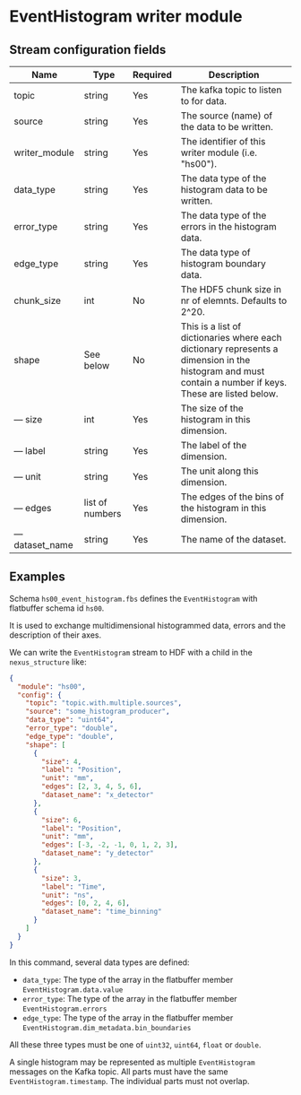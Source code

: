 # EventHistogram writer module

## Stream configuration fields

|Name|Type|Required|Description|
---|---|---|---|
topic|string|Yes|The kafka topic to listen to for data.|
source|string|Yes|The source (name) of the data to be written.|
writer_module|string|Yes|The identifier of this writer module (i.e. "hs00").|
data_type|string|Yes|The data type of the histogram data to be written.|
error_type|string|Yes|The data type of the errors in the histogram data.|
edge_type|string|Yes|The data type of histogram boundary data.|
chunk_size|int|No|The HDF5 chunk size in nr of elemnts. Defaults to 2^20.|
shape|See below|No|This is a list of dictionaries where each dictionary represents a dimension in the histogram and must contain a number if keys. These are listed below.|
–– size|int|Yes|The size of the histogram in this dimension.|
–– label|string|Yes|The label of the dimension.|
–– unit|string|Yes|The unit along this dimension.|
–– edges|list of numbers|Yes|The edges of the bins of the histogram in this dimension.|
–– dataset_name|string|Yes|The name of the dataset.|

## Examples

Schema `hs00_event_histogram.fbs` defines the `EventHistogram` with flatbuffer
schema id `hs00`.

It is used to exchange multidimensional histogrammed data, errors and the
description of their axes.

We can write the `EventHistogram` stream to HDF with a child in the
`nexus_structure` like:

```json
{
  "module": "hs00",
  "config": {
    "topic": "topic.with.multiple.sources",
    "source": "some_histogram_producer",
    "data_type": "uint64",
    "error_type": "double",
    "edge_type": "double",
    "shape": [
      {
        "size": 4,
        "label": "Position",
        "unit": "mm",
        "edges": [2, 3, 4, 5, 6],
        "dataset_name": "x_detector"
      },
      {
        "size": 6,
        "label": "Position",
        "unit": "mm",
        "edges": [-3, -2, -1, 0, 1, 2, 3],
        "dataset_name": "y_detector"
      },
      {
        "size": 3,
        "label": "Time",
        "unit": "ns",
        "edges": [0, 2, 4, 6],
        "dataset_name": "time_binning"
      }
    ]
  }
}
```

In this command, several data types are defined:

- `data_type`: The type of the array in the flatbuffer member
  `EventHistogram.data.value`
- `error_type`: The type of the array in the flatbuffer member
  `EventHistogram.errors`
- `edge_type`: The type of the array in the flatbuffer member
  `EventHistogram.dim_metadata.bin_boundaries`

All these three types must be one of `uint32`, `uint64`, `float` or `double`.

A single histogram may be represented as multiple `EventHistogram` messages on
the Kafka topic.  All parts must have the same `EventHistogram.timestamp`.  The
individual parts must not overlap.
